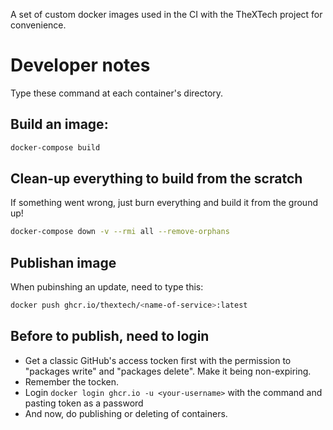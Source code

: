 A set of custom docker images used in the CI with the TheXTech project for convenience.

# Developer notes
Type these command at each container's directory.

## Build an image:
```bash
docker-compose build
```

## Clean-up everything to build from the scratch
If something went wrong, just burn everything and build it from the ground up!
```bash
docker-compose down -v --rmi all --remove-orphans
```

## Publishan image
When pubinshing an update, need to type this:
```bash
docker push ghcr.io/thextech/<name-of-service>:latest
```

## Before to publish, need to login
- Get a classic GitHub's access tocken first with the permission to "packages write" and "packages delete". Make it being non-expiring.
- Remember the tocken.
- Login `docker login ghcr.io -u <your-username>` with the command and pasting token as a password
- And now, do publishing or deleting of containers.
